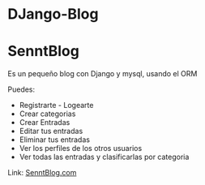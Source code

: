 # DJango-Blog
# SenntBlog

Es un pequeño blog con Django y mysql, usando el ORM

Puedes:
* Registrarte - Logearte
* Crear categorias
* Crear Entradas
* Editar tus entradas
* Eliminar tus entradas
* Ver los perfiles de los otros usuarios
* Ver todas las entradas y clasificarlas por categoria

Link: [SenntBlog.com](https://senntblog.herokuapp.com/)
